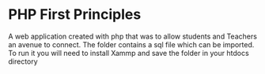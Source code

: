 # PHP First Principles
A web application created with php that was to allow students and Teachers an avenue to connect. 
The folder contains a sql file which can be imported.
To run it you will need to install Xammp and save the folder in your htdocs directory
